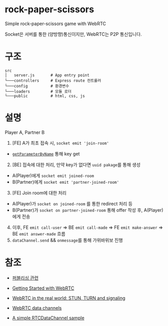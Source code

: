 # rock-paper-scissors

Simple rock-paper-scissors game with WebRTC

Socket은 서버를 통한 (양방향)통신이지만, WebRTC는 P2P 통신입니다.


# 구조

```
src
│   server.js       # App entry point
└───controllers     # Express route 컨트롤러
└───config          # 환경변수
└───loaders         # 모듈 로더
└───public          # html, css, js
```

# 설명

Player A, Partner B

1. [FE] A가 최초 접속 시, `socket emit 'join-room'`
  - [`getParameterByName`](https://stackoverflow.com/questions/901115/how-can-i-get-query-string-values-in-javascript) 통해 key get
2. [BE] 접속에 대한 처리, 만약 key가 없다면 `uuid pakage`를 통해 생성
  - A(Player)에게 `socket emit joined-room`
  - B(Partner)에게 `socket emit 'partner-joined-room'` 
3. [FE] Join room에 대한 처리
  - A(Player)가 `socket on joined-room` 를 통한 redirect 처리 등
  - B(Partner)가 `socket on partner-joined-room` 통해 offer 작성 후, A(Player)에게 전송
4. 이후, FE `emit call-user` => BE `emit call-made` => FE `emit make-answer` => BE `emit answer-made` 흐름
5. `dataChannel.send` && `onmessage`를 통해 가위바위보 진행

# 참조

- [퍼블리싱 관련](https://codepen.io/rafaelcastrocouto/pen/NWqgJPZ)

- [Getting Started with WebRTC](https://www.html5rocks.com/ko/tutorials/webrtc/basics/)
- [WebRTC in the real world: STUN, TURN and signaling](https://www.html5rocks.com/ko/tutorials/webrtc/infrastructure/)
- [WebRTC data channels](https://www.html5rocks.com/ko/tutorials/webrtc/datachannels/)

- [A simple RTCDataChannel sample](https://developer.mozilla.org/en-US/docs/Web/API/WebRTC_API/Simple_RTCDataChannel_sample)
